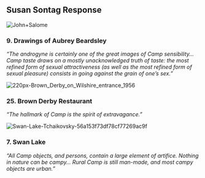 ## Susan Sontag Response  
![John+Salome](https://github.com/lucyharmon/idea-322-responses-LUCYHARMON/assets/123996797/2c52c7d2-4592-4303-a6c2-2fdb7260a727)  
### 9. Drawings of Aubrey Beardsley   
_“The androgyne is certainly one of the great images of Camp sensibility…Camp taste draws on a mostly unacknowledged truth of taste: the most refined form of sexual attractiveness (as well as the most refined form of sexual pleasure) consists in going against the grain of one’s sex.”_  

![220px-Brown_Derby_on_Wilshire_entrance_1956](https://github.com/lucyharmon/idea-322-responses-LUCYHARMON/assets/123996797/6d55bd37-ef53-4ccd-8271-b832a321726f)  
### 25. Brown Derby Restaurant   
_“The hallmark of Camp is the spirit of extravagance.”_  

![Swan-Lake-Tchaikovsky-56a153f73df78cf77269ac9f](https://github.com/lucyharmon/idea-322-responses-LUCYHARMON/assets/123996797/228d7072-fe10-4a72-b198-d60ebc82380e)  
### 7. Swan Lake   
_“All Camp objects, and persons, contain a large element of artifice. Nothing in nature can be campy… Rural Camp is still man-made, and most campy objects are urban.”_  

